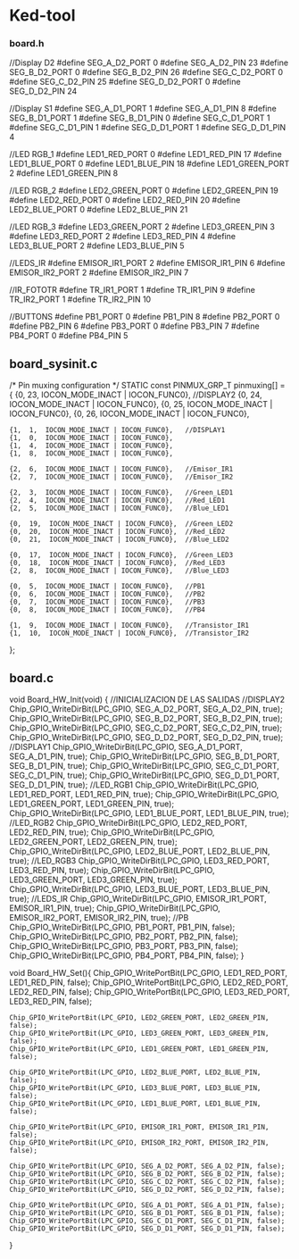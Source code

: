 # Ked-tool

### board.h
//Display D2
#define SEG_A_D2_PORT		0
#define SEG_A_D2_PIN		23
#define SEG_B_D2_PORT		0
#define SEG_B_D2_PIN		26
#define SEG_C_D2_PORT		0
#define SEG_C_D2_PIN		25
#define SEG_D_D2_PORT		0
#define SEG_D_D2_PIN		24

//Display S1
#define SEG_A_D1_PORT		1
#define SEG_A_D1_PIN		8
#define SEG_B_D1_PORT		1
#define SEG_B_D1_PIN		0
#define SEG_C_D1_PORT		1
#define SEG_C_D1_PIN		1
#define SEG_D_D1_PORT		1
#define SEG_D_D1_PIN		4

//LED RGB_1
#define LED1_RED_PORT		0
#define LED1_RED_PIN		17
#define LED1_BLUE_PORT		0
#define LED1_BLUE_PIN		18
#define LED1_GREEN_PORT		2
#define LED1_GREEN_PIN		8

//LED RGB_2
#define LED2_GREEN_PORT		0
#define LED2_GREEN_PIN		19
#define LED2_RED_PORT		0
#define LED2_RED_PIN		20
#define LED2_BLUE_PORT		0
#define LED2_BLUE_PIN		21

//LED RGB_3
#define LED3_GREEN_PORT		2
#define LED3_GREEN_PIN		3
#define LED3_RED_PORT		2
#define LED3_RED_PIN		4
#define LED3_BLUE_PORT		2
#define LED3_BLUE_PIN		5

//LEDS_IR
#define EMISOR_IR1_PORT		2
#define EMISOR_IR1_PIN		6
#define EMISOR_IR2_PORT		2
#define EMISOR_IR2_PIN		7

//IR_FOTOTR
#define TR_IR1_PORT			1
#define TR_IR1_PIN			9
#define TR_IR2_PORT			1
#define TR_IR2_PIN			10

//BUTTONS
#define PB1_PORT			0
#define PB1_PIN				8
#define PB2_PORT			0
#define PB2_PIN				6
#define PB3_PORT			0
#define PB3_PIN				7
#define PB4_PORT			0
#define PB4_PIN				5

## board_sysinit.c
/* Pin muxing configuration */
STATIC const PINMUX_GRP_T pinmuxing[] = {
	{0,  23,  IOCON_MODE_INACT | IOCON_FUNC0}, 	//DISPLAY2
	{0,  24,  IOCON_MODE_INACT | IOCON_FUNC0},
	{0,  25,  IOCON_MODE_INACT | IOCON_FUNC0},
	{0,  26,  IOCON_MODE_INACT | IOCON_FUNC0},

	{1,  1,  IOCON_MODE_INACT | IOCON_FUNC0}, 	//DISPLAY1
	{1,  0,  IOCON_MODE_INACT | IOCON_FUNC0},
	{1,  4,  IOCON_MODE_INACT | IOCON_FUNC0},
	{1,  8,  IOCON_MODE_INACT | IOCON_FUNC0},

	{2,  6,  IOCON_MODE_INACT | IOCON_FUNC0},	//Emisor_IR1
	{2,  7,  IOCON_MODE_INACT | IOCON_FUNC0},	//Emisor_IR2

	{2,  3,  IOCON_MODE_INACT | IOCON_FUNC0},	//Green_LED1
	{2,  4,  IOCON_MODE_INACT | IOCON_FUNC0},	//Red_LED1
	{2,  5,  IOCON_MODE_INACT | IOCON_FUNC0},	//Blue_LED1

	{0,  19,  IOCON_MODE_INACT | IOCON_FUNC0},	//Green_LED2
	{0,  20,  IOCON_MODE_INACT | IOCON_FUNC0},	//Red_LED2
	{0,  21,  IOCON_MODE_INACT | IOCON_FUNC0},	//Blue_LED2

	{0,  17,  IOCON_MODE_INACT | IOCON_FUNC0},	//Green_LED3
	{0,  18,  IOCON_MODE_INACT | IOCON_FUNC0},	//Red_LED3
	{2,  8,  IOCON_MODE_INACT | IOCON_FUNC0},	//Blue_LED3

	{0,  5,  IOCON_MODE_INACT | IOCON_FUNC0},	//PB1
	{0,  6,  IOCON_MODE_INACT | IOCON_FUNC0},	//PB2
	{0,  7,  IOCON_MODE_INACT | IOCON_FUNC0},	//PB3
	{0,  8,  IOCON_MODE_INACT | IOCON_FUNC0},	//PB4

	{1,  9,  IOCON_MODE_INACT | IOCON_FUNC0},	//Transistor_IR1
	{1,  10,  IOCON_MODE_INACT | IOCON_FUNC0},	//Transistor_IR2
};

## board.c
void Board_HW_Init(void)
{
	//INICIALIZACION DE LAS SALIDAS
	//DISPLAY2
	Chip_GPIO_WriteDirBit(LPC_GPIO, SEG_A_D2_PORT, SEG_A_D2_PIN, true);
	Chip_GPIO_WriteDirBit(LPC_GPIO, SEG_B_D2_PORT, SEG_B_D2_PIN, true);
	Chip_GPIO_WriteDirBit(LPC_GPIO, SEG_C_D2_PORT, SEG_C_D2_PIN, true);
	Chip_GPIO_WriteDirBit(LPC_GPIO, SEG_D_D2_PORT, SEG_D_D2_PIN, true);
	//DISPLAY1
	Chip_GPIO_WriteDirBit(LPC_GPIO, SEG_A_D1_PORT, SEG_A_D1_PIN, true);
	Chip_GPIO_WriteDirBit(LPC_GPIO, SEG_B_D1_PORT, SEG_B_D1_PIN, true);
	Chip_GPIO_WriteDirBit(LPC_GPIO, SEG_C_D1_PORT, SEG_C_D1_PIN, true);
	Chip_GPIO_WriteDirBit(LPC_GPIO, SEG_D_D1_PORT, SEG_D_D1_PIN, true);
	//LED_RGB1
	Chip_GPIO_WriteDirBit(LPC_GPIO, LED1_RED_PORT, LED1_RED_PIN, true);
	Chip_GPIO_WriteDirBit(LPC_GPIO, LED1_GREEN_PORT, LED1_GREEN_PIN, true);
	Chip_GPIO_WriteDirBit(LPC_GPIO, LED1_BLUE_PORT, LED1_BLUE_PIN, true);
	//LED_RGB2
	Chip_GPIO_WriteDirBit(LPC_GPIO, LED2_RED_PORT, LED2_RED_PIN, true);
	Chip_GPIO_WriteDirBit(LPC_GPIO, LED2_GREEN_PORT, LED2_GREEN_PIN, true);
	Chip_GPIO_WriteDirBit(LPC_GPIO, LED2_BLUE_PORT, LED2_BLUE_PIN, true);
	//LED_RGB3
	Chip_GPIO_WriteDirBit(LPC_GPIO, LED3_RED_PORT, LED3_RED_PIN, true);
	Chip_GPIO_WriteDirBit(LPC_GPIO, LED3_GREEN_PORT, LED3_GREEN_PIN, true);
	Chip_GPIO_WriteDirBit(LPC_GPIO, LED3_BLUE_PORT, LED3_BLUE_PIN, true);
	//LEDS_IR
	Chip_GPIO_WriteDirBit(LPC_GPIO, EMISOR_IR1_PORT, EMISOR_IR1_PIN, true);
	Chip_GPIO_WriteDirBit(LPC_GPIO, EMISOR_IR2_PORT, EMISOR_IR2_PIN, true);
	//PB
	Chip_GPIO_WriteDirBit(LPC_GPIO, PB1_PORT, PB1_PIN, false);
	Chip_GPIO_WriteDirBit(LPC_GPIO, PB2_PORT, PB2_PIN, false);
	Chip_GPIO_WriteDirBit(LPC_GPIO, PB3_PORT, PB3_PIN, false);
	Chip_GPIO_WriteDirBit(LPC_GPIO, PB4_PORT, PB4_PIN, false);
}

void Board_HW_Set(){
	Chip_GPIO_WritePortBit(LPC_GPIO, LED1_RED_PORT, LED1_RED_PIN, false);
	Chip_GPIO_WritePortBit(LPC_GPIO, LED2_RED_PORT, LED2_RED_PIN, false);
	Chip_GPIO_WritePortBit(LPC_GPIO, LED3_RED_PORT, LED3_RED_PIN, false);

	Chip_GPIO_WritePortBit(LPC_GPIO, LED2_GREEN_PORT, LED2_GREEN_PIN, false);
	Chip_GPIO_WritePortBit(LPC_GPIO, LED3_GREEN_PORT, LED3_GREEN_PIN, false);
	Chip_GPIO_WritePortBit(LPC_GPIO, LED1_GREEN_PORT, LED1_GREEN_PIN, false);

	Chip_GPIO_WritePortBit(LPC_GPIO, LED2_BLUE_PORT, LED2_BLUE_PIN, false);
	Chip_GPIO_WritePortBit(LPC_GPIO, LED3_BLUE_PORT, LED3_BLUE_PIN, false);
	Chip_GPIO_WritePortBit(LPC_GPIO, LED1_BLUE_PORT, LED1_BLUE_PIN, false);

	Chip_GPIO_WritePortBit(LPC_GPIO, EMISOR_IR1_PORT, EMISOR_IR1_PIN, false);
	Chip_GPIO_WritePortBit(LPC_GPIO, EMISOR_IR2_PORT, EMISOR_IR2_PIN, false);

	Chip_GPIO_WritePortBit(LPC_GPIO, SEG_A_D2_PORT, SEG_A_D2_PIN, false);
	Chip_GPIO_WritePortBit(LPC_GPIO, SEG_B_D2_PORT, SEG_B_D2_PIN, false);
	Chip_GPIO_WritePortBit(LPC_GPIO, SEG_C_D2_PORT, SEG_C_D2_PIN, false);
	Chip_GPIO_WritePortBit(LPC_GPIO, SEG_D_D2_PORT, SEG_D_D2_PIN, false);

	Chip_GPIO_WritePortBit(LPC_GPIO, SEG_A_D1_PORT, SEG_A_D1_PIN, false);
	Chip_GPIO_WritePortBit(LPC_GPIO, SEG_B_D1_PORT, SEG_B_D1_PIN, false);
	Chip_GPIO_WritePortBit(LPC_GPIO, SEG_C_D1_PORT, SEG_C_D1_PIN, false);
	Chip_GPIO_WritePortBit(LPC_GPIO, SEG_D_D1_PORT, SEG_D_D1_PIN, false);
}